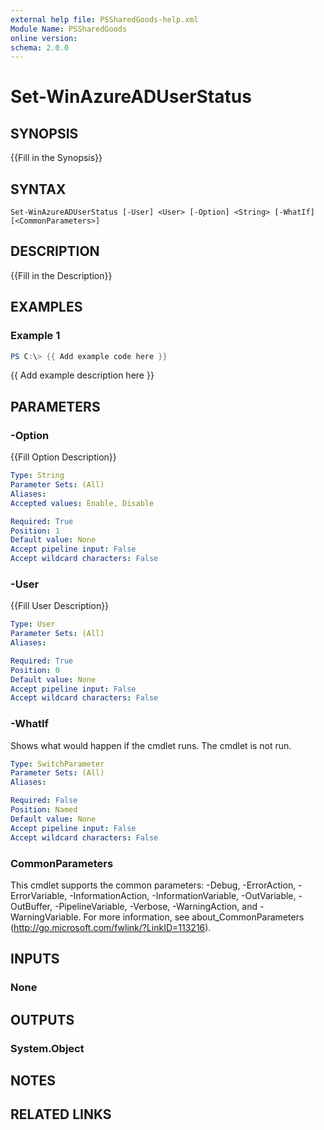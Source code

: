 ```yaml
---
external help file: PSSharedGoods-help.xml
Module Name: PSSharedGoods
online version:
schema: 2.0.0
---
```


# Set-WinAzureADUserStatus

## SYNOPSIS
{{Fill in the Synopsis}}

## SYNTAX

```
Set-WinAzureADUserStatus [-User] <User> [-Option] <String> [-WhatIf] [<CommonParameters>]
```

## DESCRIPTION
{{Fill in the Description}}

## EXAMPLES

### Example 1
```powershell
PS C:\> {{ Add example code here }}
```

{{ Add example description here }}

## PARAMETERS

### -Option
{{Fill Option Description}}

```yaml
Type: String
Parameter Sets: (All)
Aliases:
Accepted values: Enable, Disable

Required: True
Position: 1
Default value: None
Accept pipeline input: False
Accept wildcard characters: False
```

### -User
{{Fill User Description}}

```yaml
Type: User
Parameter Sets: (All)
Aliases:

Required: True
Position: 0
Default value: None
Accept pipeline input: False
Accept wildcard characters: False
```

### -WhatIf
Shows what would happen if the cmdlet runs.
The cmdlet is not run.

```yaml
Type: SwitchParameter
Parameter Sets: (All)
Aliases:

Required: False
Position: Named
Default value: None
Accept pipeline input: False
Accept wildcard characters: False
```

### CommonParameters
This cmdlet supports the common parameters: -Debug, -ErrorAction, -ErrorVariable, -InformationAction, -InformationVariable, -OutVariable, -OutBuffer, -PipelineVariable, -Verbose, -WarningAction, and -WarningVariable.
For more information, see about_CommonParameters (http://go.microsoft.com/fwlink/?LinkID=113216).

## INPUTS

### None

## OUTPUTS

### System.Object
## NOTES

## RELATED LINKS
